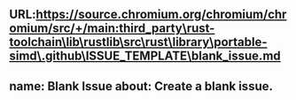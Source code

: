 URL:https://source.chromium.org/chromium/chromium/src/+/main:third_party\rust-toolchain\lib\rustlib\src\rust\library\portable-simd\.github\ISSUE_TEMPLATE\blank_issue.md
---
name: Blank Issue
about: Create a blank issue.
---
